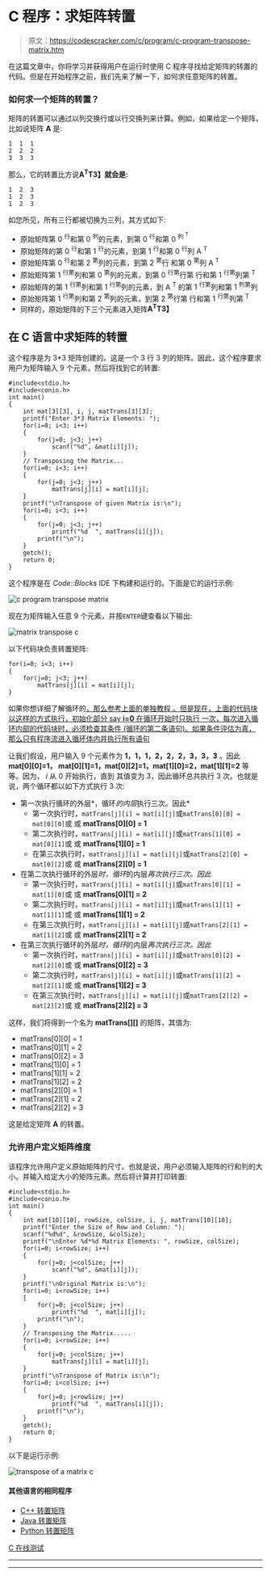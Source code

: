 # C 程序：求矩阵转置

> 原文：<https://codescracker.com/c/program/c-program-transpose-matrix.htm>

在这篇文章中，你将学习并获得用户在运行时使用 C 程序寻找给定矩阵的转置的代码。但是在开始程序之前，我们先来了解一下，如何求任意矩阵的转置。

### 如何求一个矩阵的转置？

矩阵的转置可以通过以列交换行或以行交换列来计算。例如，如果给定一个矩阵，比如说矩阵 **A** 是:

```
1  1  1
2  2  2
3  3  3
```

那么，它的转置比方说**A<sup>T</sup>T3】就会是:**

```
1  2  3
1  2  3
1  2  3
```

如您所见，所有三行都被切换为三列，其方式如下:

*   原始矩阵第 0 <sup>行</sup>和第 0 <sup>列</sup>的元素，到第 0 <sup>行</sup>和第 0 <sup>列 <sup>T</sup></sup>
*   原始矩阵的第 0 <sup>行</sup>和第 1 <sup>行</sup>的元素，到第 1 <sup>行</sup>和第 0 <sup>行</sup>列 A <sup>T</sup>
*   原始矩阵第 0 <sup>行</sup>和第 2 <sup>第</sup>列的元素，到第 2 <sup>第</sup>行 和第 0 <sup>第</sup>列 A <sup>T</sup>
*   原始矩阵第 1 <sup>行第</sup>列和第 0 <sup>第</sup>列的元素，到第 0 <sup>行第</sup>行第 行和第 1 <sup>行第</sup>列第 <sup>T</sup>
*   原始矩阵的第 1 <sup>行第</sup>列和第 1 <sup>行第</sup>列的元素，到 A <sup>T</sup> 的第 1 <sup>行第</sup>列和第 1 <sup>列第</sup>列
*   原始矩阵第 1 <sup>行第</sup>列和第 2 <sup>第</sup>列的元素，到第 2 <sup>第</sup>行第 行和第 1 <sup>行第</sup>列第 <sup>T</sup>
*   同样的，原始矩阵的下三个元素进入矩阵**A<sup>T</sup>T3】**

## 在 C 语言中求矩阵的转置

这个程序是为 3*3 矩阵创建的。这是一个 3 行 3 列的矩阵。因此，这个程序要求用户为矩阵输入 9 个元素，然后将找到它的转置:

```
#include<stdio.h>
#include<conio.h>
int main()
{
    int mat[3][3], i, j, matTrans[3][3];
    printf("Enter 3*3 Matrix Elements: ");
    for(i=0; i<3; i++)
    {
        for(j=0; j<3; j++)
            scanf("%d", &mat[i][j]);
    }
    // Transposing the Matrix...
    for(i=0; i<3; i++)
    {
        for(j=0; j<3; j++)
            matTrans[j][i] = mat[i][j];
    }
    printf("\nTranspose of given Matrix is:\n");
    for(i=0; i<3; i++)
    {
        for(j=0; j<3; j++)
            printf("%d  ", matTrans[i][j]);
        printf("\n");
    }
    getch();
    return 0;
}
```

这个程序是在 *Code::Blocks* IDE 下构建和运行的。下面是它的运行示例:

![c program transpose matrix](img/6b5ee57111b81e464a657e6e97b80b7f.png)

现在为矩阵输入任意 9 个元素，并按`ENTER`键查看以下输出:

![matrix transpose c](img/3d8dde87d3f6bef7acd1d99be7513e64.png)

以下代码块负责转置矩阵:

```
for(i=0; i<3; i++)
{
    for(j=0; j<3; j++)
        matTrans[j][i] = mat[i][j];
}
```

如果你想详细了解循环的[，那么参考上面的单独教程 。但是现在，上面的代码块以这样的方式执行，初始化部分 say **i=0** 在循环开始时只执行 一次，每次进入循环内部的代码块时，必须检查其条件 (循环的第二条语句)。如果条件评估为真，那么只有程序流进入循环体内并执行所有语句](/c/c-for-loop.htm)

让我们假设，用户输入 9 个元素作为 **1，1，1，2，2，2，3，3，3** 。因此 **mat[0][0]=1， mat[0][1]=1，mat[0][2]=1，mat[1][0]=2，mat[1][1]=2** 等等。因为， *i* 从 0 开始执行，直到 其值变为 3，因此循环总共执行 3 次。也就是说，两个循环都以如下方式执行 3 次:

*   第一次执行循环的外层*，循环*的内层*执行三次。因此*
    *   第一次执行时，`matTrans[j][i] = mat[i][j]`或`matTrans[0][0] = mat[0][0]`或 或 **matTrans[0][0] = 1**
    *   第二次执行时，`matTrans[j][i] = mat[i][j]`或`matTrans[1][0] = mat[0][1]`或 或 **matTrans[1][0] = 1**
    *   在第三次执行时，`matTrans[j][i] = mat[i][j]`或`matTrans[2][0] = mat[0][2]`或 或 **matTrans[2][0] = 1**
*   在第二次执行循环的外层*时，循环*的内层*再次执行三次。因此*
    *   第一次执行时，`matTrans[j][i] = mat[i][j]`或`matTrans[0][1] = mat[1][0]`或 或 **matTrans[0][1] = 2**
    *   第二次执行时，`matTrans[j][i] = mat[i][j]`或`matTrans[1][1] = mat[1][1]`或 或 **matTrans[1][1] = 2**
    *   在第三次执行时，`matTrans[j][i] = mat[i][j]`或`matTrans[2][1] = mat[1][2]`或 或 **matTrans[2][1] = 2**
*   在第三次执行循环的外层*时，循环*的内层*再次执行三次。因此*
    *   第一次执行时，`matTrans[j][i] = mat[i][j]`或`matTrans[0][2] = mat[2][0]`或 或 **matTrans[0][2] = 3**
    *   第二次执行时，`matTrans[j][i] = mat[i][j]`或`matTrans[1][2] = mat[2][1]`或 或 **matTrans[1][2] = 3**
    *   在第三次执行时，`matTrans[j][i] = mat[i][j]`或`matTrans[2][2] = mat[2][2]`或 或 **matTrans[2][2] = 3**

这样，我们将得到一个名为 **matTrans[][]** 的矩阵，其值为:

*   matTrans[0][0] = 1
*   matTrans[0][1] = 2
*   matTrans[0][2] = 3
*   matTrans[1][0] = 1
*   matTrans[1][1] = 2
*   matTrans[1][2] = 2
*   matTrans[2][0] = 1
*   matTrans[2][1] = 2
*   matTrans[2][2] = 3

这是给定矩阵 **A** 的转置。

### 允许用户定义矩阵维度

该程序允许用户定义原始矩阵的尺寸。也就是说，用户必须输入矩阵的行和列的大小。并输入给定大小的矩阵元素。然后将计算并打印转置:

```
#include<stdio.h>
#include<conio.h>
int main()
{
    int mat[10][10], rowSize, colSize, i, j, matTrans[10][10];
    printf("Enter the Size of Row and Column: ");
    scanf("%d%d", &rowSize, &colSize);
    printf("\nEnter %d*%d Matrix Elements: ", rowSize, colSize);
    for(i=0; i<rowSize; i++)
    {
        for(j=0; j<colSize; j++)
            scanf("%d", &mat[i][j]);
    }
    printf("\nOriginal Matrix is:\n");
    for(i=0; i<rowSize; i++)
    {
        for(j=0; j<colSize; j++)
            printf("%d  ", mat[i][j]);
        printf("\n");
    }
    // Transposing the Matrix.....
    for(i=0; i<rowSize; i++)
    {
        for(j=0; j<colSize; j++)
            matTrans[j][i] = mat[i][j];
    }
    printf("\nTranspose of Matrix is:\n");
    for(i=0; i<colSize; i++)
    {
        for(j=0; j<rowSize; j++)
            printf("%d  ", matTrans[i][j]);
        printf("\n");
    }
    getch();
    return 0;
}
```

以下是运行示例:

![transpose of a matrix c](img/3464a89aa0ab361426b2ebdc667d78f7.png)

#### 其他语言的相同程序

*   [C++ 转置矩阵](/cpp/program/cpp-program-transpose-matrix.htm)
*   [Java 转置矩阵](/java/program/java-program-transpose-matrix.htm)
*   [Python 转置矩阵](/python/program/python-program-transpose-matrix.htm)

[C 在线测试](/exam/showtest.php?subid=2)

* * *

* * *